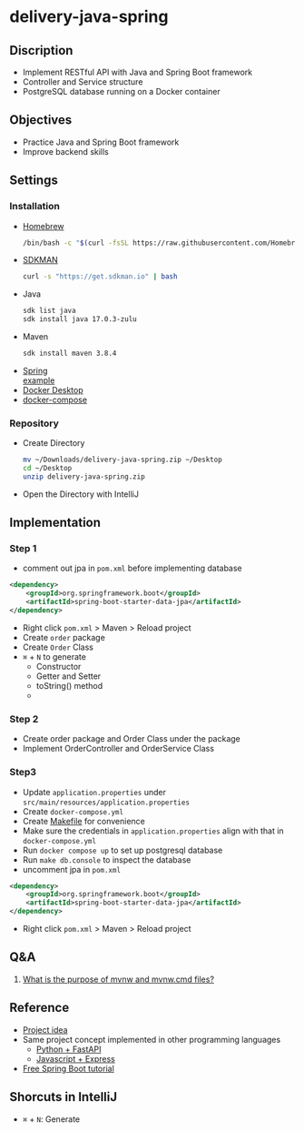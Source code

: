 # delivery-java-spring

## Discription
- Implement RESTful API with Java and Spring Boot framework
- Controller and Service structure
- PostgreSQL database running on a Docker container

## Objectives
- Practice Java and Spring Boot framework
- Improve backend skills

## Settings
### Installation
- [Homebrew](https://brew.sh/)
  ```bash
  /bin/bash -c "$(curl -fsSL https://raw.githubusercontent.com/Homebrew/install/HEAD/install.sh)"
  ```
- [SDKMAN](https://sdkman.io/)
    ```bash
    curl -s "https://get.sdkman.io" | bash
    ```
- Java
    ```bash
    sdk list java
    sdk install java 17.0.3-zulu
    ```
- Maven
    ```bash
    sdk install maven 3.8.4
    ```
- [Spring](https://start.spring.io/)<br>
  [example](https://start.spring.io/#!type=maven-project&language=java&platformVersion=2.7.4&packaging=jar&jvmVersion=17&groupId=github.com%2Fleehaowei%2F&artifactId=delivery-java-spring&name=delivery-java-spring&description=Demo%20project%20for%20Spring%20Boot&packageName=github.com%2Fleehaowei%2F.delivery-java-spring&dependencies=web,data-jpa,postgresql)
- [Docker Desktop](https://www.docker.com/products/docker-desktop/)
- [docker-compose](https://formulae.brew.sh/formula/docker-compose)

### Repository
- Create Directory
    ```bash
    mv ~/Downloads/delivery-java-spring.zip ~/Desktop
    cd ~/Desktop
    unzip delivery-java-spring.zip
    ```
- Open the Directory with IntelliJ

## Implementation
### Step 1
- comment out jpa in `pom.xml` before implementing database
```xml
<dependency>
    <groupId>org.springframework.boot</groupId>
    <artifactId>spring-boot-starter-data-jpa</artifactId>
</dependency>
```
- Right click `pom.xml` > Maven > Reload project 
- Create `order` package
- Create `Order` Class
- `⌘` + `N` to generate
  - Constructor
  - Getter and Setter
  - toString() method
  - 
### Step 2
- Create order package and Order Class under the package
- Implement OrderController and OrderService Class

### Step3
- Update `application.properties` under `src/main/resources/application.properties`
- Create `docker-compose.yml`
- Create [Makefile](https://makefiletutorial.com/) for convenience
- Make sure the credentials in `application.properties` align with that in `docker-compose.yml`
- Run `docker compose up` to set up postgresql database
- Run `make db.console` to inspect the database
- uncomment jpa in `pom.xml`
```xml
<dependency>
    <groupId>org.springframework.boot</groupId>
    <artifactId>spring-boot-starter-data-jpa</artifactId>
</dependency>
```
- Right click `pom.xml` > Maven > Reload project

## Q&A
1. [What is the purpose of mvnw and mvnw.cmd files?](https://stackoverflow.com/questions/38723833/what-is-the-purpose-of-mvnw-and-mvnw-cmd-files)

## Reference
- [Project idea](https://github.com/woltapp/engineering-summer-intern-2022)
- Same project concept implemented in other programming languages
  - [Python + FastAPI](https://github.com/leehaowei/delivery-py-fastapi)
  - [Javascript + Express](https://github.com/leehaowei/delivery-js-express)
- [Free Spring Boot tutorial](https://youtu.be/9SGDpanrc8U)

## Shorcuts in IntelliJ
- `⌘` + `N`: Generate
